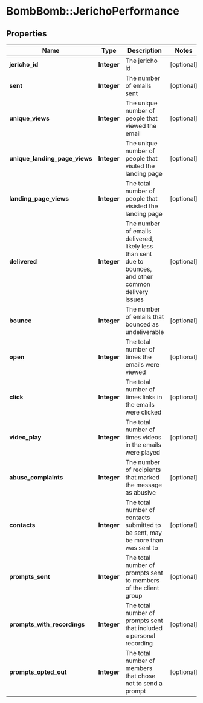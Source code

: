# BombBomb::JerichoPerformance

## Properties
Name | Type | Description | Notes
------------ | ------------- | ------------- | -------------
**jericho_id** | **Integer** | The jericho id | [optional] 
**sent** | **Integer** | The number of emails sent | [optional] 
**unique_views** | **Integer** | The unique number of people that viewed the email | [optional] 
**unique_landing_page_views** | **Integer** | The unique number of people that visited the landing page | [optional] 
**landing_page_views** | **Integer** | The total number of people that visisted the landing page | [optional] 
**delivered** | **Integer** | The number of emails delivered, likely less than sent due to bounces, and other common delivery issues | [optional] 
**bounce** | **Integer** | The number of emails that bounced as undeliverable | [optional] 
**open** | **Integer** | The total number of times the emails were viewed | [optional] 
**click** | **Integer** | The total number of times links in the emails were clicked | [optional] 
**video_play** | **Integer** | The total number of times videos in the emails were played | [optional] 
**abuse_complaints** | **Integer** | The number of recipients that marked the message as abusive | [optional] 
**contacts** | **Integer** | The total number of contacts submitted to be sent, may be more than was sent to | [optional] 
**prompts_sent** | **Integer** | The total number of prompts sent to members of the client group | [optional] 
**prompts_with_recordings** | **Integer** | The total number of prompts sent that included a personal recording | [optional] 
**prompts_opted_out** | **Integer** | The total number of members that chose not to send a prompt | [optional] 


